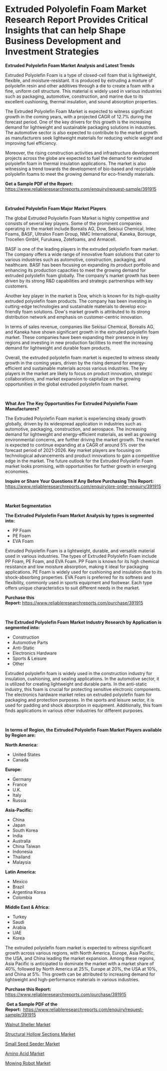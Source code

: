<p><h1>Extruded Polyolefin Foam Market Research Report Provides Critical Insights that can help Shape Business Development and Investment Strategies</h1></p><p><strong>Extruded Polyolefin Foam Market Analysis and Latest Trends</strong></p>
<p><p>Extruded Polyolefin Foam is a type of closed-cell foam that is lightweight, flexible, and moisture-resistant. It is produced by extruding a mixture of polyolefin resin and other additives through a die to create a foam with a fine, uniform cell structure. This material is widely used in various industries such as packaging, automotive, construction, and marine due to its excellent cushioning, thermal insulation, and sound absorption properties.</p><p>The Extruded Polyolefin Foam Market is expected to witness significant growth in the coming years, with a projected CAGR of 12.7% during the forecast period. One of the key drivers for this growth is the increasing demand for lightweight and sustainable packaging solutions in industries. The automotive sector is also expected to contribute to the market growth as manufacturers seek lightweight materials for reducing vehicle weight and improving fuel efficiency.</p><p>Moreover, the rising construction activities and infrastructure development projects across the globe are expected to fuel the demand for extruded polyolefin foam in thermal insulation applications. The market is also witnessing a trend towards the development of bio-based and recyclable polyolefin foams to meet the growing demand for eco-friendly materials.</p></p>
<p><strong>Get a Sample PDF of the Report:&nbsp;</strong> <a href="https://www.reliableresearchreports.com/enquiry/request-sample/391915">https://www.reliableresearchreports.com/enquiry/request-sample/391915</a></p>
<p>&nbsp;</p>
<p><strong>Extruded Polyolefin Foam Major Market Players</strong></p>
<p><p>The global Extruded Polyolefin Foam Market is highly competitive and consists of several key players. Some of the prominent companies operating in the market include Borealis AG, Dow, Sekisui Chemical, Intec Foams, BASF, Ultralon Foam Group, NMC International, Kaneka, Borouge, Trocellen GmbH, Furukawa, Zotefoams, and Armacell.</p><p>BASF is one of the leading players in the extruded polyolefin foam market. The company offers a wide range of innovative foam solutions that cater to various industries such as automotive, construction, packaging, and healthcare. BASF has been focusing on expanding its product portfolio and enhancing its production capacities to meet the growing demand for extruded polyolefin foam globally. The company's market growth has been driven by its strong R&D capabilities and strategic partnerships with key customers.</p><p>Another key player in the market is Dow, which is known for its high-quality extruded polyolefin foam products. The company has been investing in cutting-edge technologies and sustainable materials to develop eco-friendly foam solutions. Dow's market growth is attributed to its strong distribution network and emphasis on customer-centric innovation.</p><p>In terms of sales revenue, companies like Sekisui Chemical, Borealis AG, and Kaneka have shown significant growth in the extruded polyolefin foam market. These companies have been expanding their presence in key regions and investing in new production facilities to meet the increasing demand for lightweight and durable foam products.</p><p>Overall, the extruded polyolefin foam market is expected to witness steady growth in the coming years, driven by the rising demand for energy-efficient and sustainable materials across various industries. The key players in the market are likely to focus on product innovation, strategic collaborations, and market expansion to capitalize on the growing opportunities in the global extruded polyolefin foam market.</p></p>
<p>&nbsp;</p>
<p><strong>What Are The Key Opportunities For Extruded Polyolefin Foam Manufacturers?</strong></p>
<p><p>The Extruded Polyolefin Foam market is experiencing steady growth globally, driven by its widespread application in industries such as automotive, packaging, construction, and aerospace. The increasing demand for lightweight and energy-efficient materials, as well as growing environmental concerns, are further driving the market growth. The market is expected to continue expanding at a CAGR of around 5% over the forecast period of 2021-2026. Key market players are focusing on technological advancements and product innovations to gain a competitive edge in the market. The future outlook for the Extruded Polyolefin Foam market looks promising, with opportunities for further growth in emerging economies.</p></p>
<p><strong>Inquire or Share Your Questions If Any Before Purchasing This Report:</strong> <a href="https://www.reliableresearchreports.com/enquiry/pre-order-enquiry/391915">https://www.reliableresearchreports.com/enquiry/pre-order-enquiry/391915</a></p>
<p>&nbsp;</p>
<p><strong>Market Segmentation</strong></p>
<p><strong>The Extruded Polyolefin Foam Market Analysis by types is segmented into:</strong></p>
<p><ul><li>PP Foam</li><li>PE Foam</li><li>EVA Foam</li></ul></p>
<p><p>Extruded Polyolefin Foam is a lightweight, durable, and versatile material used in various industries. The types of Extruded Polyolefin Foam include PP Foam, PE Foam, and EVA Foam. PP Foam is known for its high chemical resistance and low moisture absorption, making it ideal for packaging applications. PE Foam is widely used for cushioning and insulation due to its shock-absorbing properties. EVA Foam is preferred for its softness and flexibility, commonly used in sports equipment and footwear. Each type offers unique characteristics to suit different needs in the market.</p></p>
<p><strong>Purchase this Report:&nbsp;</strong><a href="https://www.reliableresearchreports.com/purchase/391915">https://www.reliableresearchreports.com/purchase/391915</a></p>
<p>&nbsp;</p>
<p><strong>The Extruded Polyolefin Foam Market Industry Research by Application is segmented into:</strong></p>
<p><ul><li>Construction</li><li>Automotive Parts</li><li>Anti-Static</li><li>Electronics Hardware</li><li>Sports & Leisure</li><li>Other</li></ul></p>
<p><p>Extruded polyolefin foam is widely used in the construction industry for insulation, cushioning, and sealing applications. In the automotive sector, it is utilized for creating lightweight and durable parts. In the anti-static industry, this foam is crucial for protecting sensitive electronic components. The electronics hardware market relies on extruded polyolefin foam for packaging and protection purposes. In the sports and leisure sector, it is used for padding and shock absorption in equipment. Additionally, this foam finds applications in various other industries for different purposes.</p></p>
<p>&nbsp;</p>
<p><strong>In terms of Region, the Extruded Polyolefin Foam Market Players available by Region are:</strong></p>
<p>
    <p> <strong> North America: </strong>
        <ul>
            <li>United States</li>
            <li>Canada</li>
        </ul>
        </p> 
    <p> <strong> Europe: </strong>
        <ul>
            <li>Germany</li>
            <li>France</li>
            <li>U.K.</li>
            <li>Italy</li>
            <li>Russia</li>
        </ul>
        </p> 
    <p> <strong> Asia-Pacific: </strong>
        <ul>
            <li>China</li>
            <li>Japan</li>
            <li>South Korea</li>
            <li>India</li>
            <li>Australia</li>
            <li>China Taiwan</li>
            <li>Indonesia</li>
            <li>Thailand</li>
            <li>Malaysia</li>
        </ul>
        </p> 
    <p> <strong> Latin America: </strong>
        <ul>
            <li>Mexico</li>
            <li>Brazil</li>
            <li>Argentina Korea</li>
            <li>Colombia</li>
        </ul>
        </p> 
    <p> <strong> Middle East & Africa: </strong>
        <ul>
            <li>Turkey</li>
            <li>Saudi</li>
            <li>Arabia</li>
            <li>UAE</li>
            <li>Korea</li>
        </ul>
    </p>
    </p>
<p><p>The extruded polyolefin foam market is expected to witness significant growth across various regions, with North America, Europe, Asia Pacific, the USA, and China leading the market expansion. Among these regions, Asia Pacific is anticipated to dominate the market with a market share of 40%, followed by North America at 25%, Europe at 20%, the USA at 10%, and China at 5%. This growth can be attributed to increasing demand for lightweight and high-performance materials in various industries.</p></p>
<p><strong>Purchase this Report: </strong><a href="https://www.reliableresearchreports.com/purchase/391915">https://www.reliableresearchreports.com/purchase/391915</a></p>
<p>&nbsp;<strong>Get a Sample PDF of the Report:&nbsp;&nbsp;</strong><a href="https://www.reliableresearchreports.com/enquiry/request-sample/391915">https://www.reliableresearchreports.com/enquiry/request-sample/391915</a></p>
<p><strong></strong></p>
<p><p><a href="https://zircon-bluebell-299.notion.site/Walnut-Sheller-Market-Provides-a-Comprehensive-Analysis-Including-a-Macro-Overview-of-the-Market-as--5f31406348774263b2290665d258db80">Walnut Sheller Market</a></p><p><a href="https://view.publitas.com/reportprime-1/structural-hollow-sections-market-size-share-trends-analysis-report-by-material-by-type-by-end-user-by-region-and-segment-forecasts-2024-2031/">Structural Hollow Sections Market</a></p><p><a href="https://fearless-okapi-6c8.notion.site/Small-Seed-Seeder-Market-A-Comprehensive-Report-of-its-Market-Share-Growth-Trends-2024-2031-45512a511a3a4bd693e1884c7afbb81c">Small Seed Seeder Market</a></p><p><a href="https://view.publitas.com/reportprime-1/amino-acid-market-size-global-industry-overview-market-segmentation-and-forecast-2024-to-2031/">Amino Acid Market</a></p><p><a href="https://scarlet-rocket-c63.notion.site/Mowing-Robot-Market-Centers-on-Aspects-such-as-Market-Growth-Market-Share-Market-Opportunity-and--4461e36980534695826d453330ef153d">Mowing Robot Market</a></p></p>